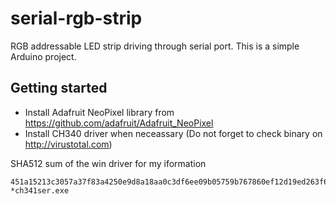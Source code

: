 serial-rgb-strip
================

RGB addressable LED strip driving through serial port. This is a simple Arduino project.


Getting started
---------------

  - Install Adafruit NeoPixel library from https://github.com/adafruit/Adafruit_NeoPixel
  - Install CH340 driver when neceassary (Do not forget to check binary on <http://virustotal.com>)
  
SHA512 sum of the win driver for my iformation  

````
451a15213c3057a37f83a4250e9d8a18aa0c3df6ee09b05759b767860ef12d19ed263f6a23c7fc6249cb64b8b140766fb3258f24c01faaeca87069f21a52b4b4 *ch341ser.exe
````